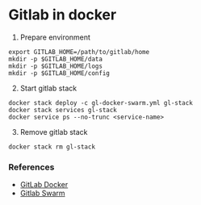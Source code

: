 # Gitlab in docker
1. Prepare environment
```
export GITLAB_HOME=/path/to/gitlab/home
mkdir -p $GITLAB_HOME/data
mkdir -p $GITLAB_HOME/logs
mkdir -p $GITLAB_HOME/config
```
2. Start gitlab stack
````
docker stack deploy -c gl-docker-swarm.yml gl-stack 
docker stack services gl-stack
docker service ps --no-trunc <service-name>
````
3. Remove gitlab stack
```
docker stack rm gl-stack
``` 

### References
* [GitLab Docker](https://docs.gitlab.com/ee/install/docker.html)
* [Gitlab Swarm](https://docs.gitlab.com/ee/install/docker.html#install-gitlab-using-docker-swarm-mode)
